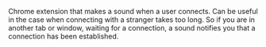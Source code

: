 Chrome extension that makes a sound when a user connects. Can be useful in the case when connecting with a stranger takes too long. So if you are in another tab or window, waiting for a connection, a sound notifies you that a connection has been established.